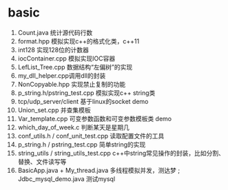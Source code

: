 basic
=====================
1. Count.java       统计源代码行数
2. format.hpp       模拟实现c++的格式化类，c++11
3. int128           实现128位的计数器
4. iocContainer.cpp 模拟实现IOC容器
5. LefList_Tree.cpp 数据结构“左偏树”的实现
6. my_dll_helper.cpp调用dll的封装
7. NonCopyable.hpp  实现禁止复制的功能
8. p_string.h/pstring_test.cpp  模拟实现c++ string类
9. tcp/udp_server/client 基于linux的socket demo
10. Union_set.cpp     并查集模板
11. Var_template.cpp 可变参数函数和可变参数模板类 demo
12. which_day_of_week.c 判断某天是星期几
13. conf_utils.h / conf_unit_test.cpp 读取配置文件的工具
14. p_string.h / pstring_test.cpp 简单string的实现
15. string_utils / string_utils_test.cpp c++中string常见操作的封装，比如分割、替换、文件读写等
16. BasicApp.java + My_thread.java 多线程模拟并发，测达梦 ; Jdbc_mysql_demo.java 测试mysql